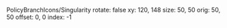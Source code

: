 PolicyBranchIcons/Singularity
  rotate: false
  xy: 120, 148
  size: 50, 50
  orig: 50, 50
  offset: 0, 0
  index: -1
